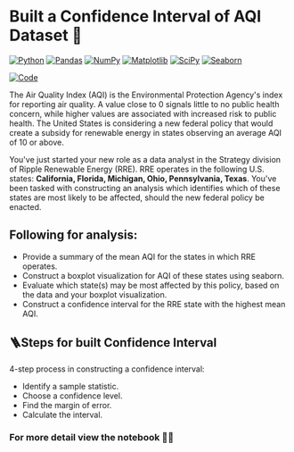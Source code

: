 # Built a Confidence Interval of AQI Dataset 🌱

<div align="left">

[![Python](https://img.shields.io/badge/Python-3670A0?style=flat-square&logo=python&logoColor=ffdd54)](https://www.python.org/)
[![Pandas](https://img.shields.io/badge/pandas-%23150458?style=flat-square&logo=pandas&logoColor=white)](https://pandas.pydata.org/)
[![NumPy](https://img.shields.io/badge/NumPy-%23013243?style=flat-square&logo=numpy&logoColor=white)](https://numpy.org/)
[![Matplotlib](https://img.shields.io/badge/Matplotlib-%2300768B?style=flat-square&logo=matplotlib&logoColor=white)](https://matplotlib.org/)
[![SciPy](https://img.shields.io/badge/SciPy-%230C55A5?style=flat-square&logo=scipy&logoColor=white)](https://www.scipy.org/)
[![Seaborn](https://img.shields.io/badge/Seaborn-%2318BDBB?style=flat-square&logo=seaborn&logoColor=white)](https://seaborn.pydata.org/)

<a href="https://colab.research.google.com/drive/1SWRf2pocN0nTmjtElMgRD64YG86dd7gk#scrollTo=7CbBgCm3x3-D">
  <img src="https://colab.research.google.com/assets/colab-badge.svg" alt="Code">
</a>

</div>


The Air Quality Index (AQI) is the Environmental Protection Agency's index for reporting air quality. A value close to 0 signals little to no public health concern, while higher values are associated with increased risk to public health. The United States is considering a new federal policy that would create a subsidy for renewable energy in states observing an average AQI of 10 or above.

You've just started your new role as a data analyst in the Strategy division of Ripple Renewable Energy (RRE). RRE operates in the following U.S. states: **California, Florida, Michigan, Ohio, Pennsylvania, Texas**. You've been tasked with constructing an analysis which identifies which of these states are most likely to be affected, should the new federal policy be enacted.

## Following for analysis:

*  Provide a summary of the mean AQI for the states in which RRE operates.
*  Construct a boxplot visualization for AQI of these states using seaborn.
*  Evaluate which state(s) may be most affected by this policy, based on the data and your boxplot visualization.
*  Construct a confidence interval for the RRE state with the highest mean AQI.

## 🪜Steps for built Confidence Interval

4-step process in constructing a confidence interval:

*  Identify a sample statistic.
*  Choose a confidence level.
*  Find the margin of error.
*  Calculate the interval.

### For more detail view the notebook 🔗🔗
